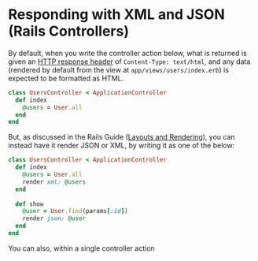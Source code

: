# Responding with XML and JSON (Rails Controllers)

By default, when you write the controller action below, what is returned is given an [HTTP response header](http://en.wikipedia.org/wiki/List_of_HTTP_header_fields#Response_fields) of `Content-Type: text/html`, and any data (rendered by default from the view at `app/views/users/index.erb`) is expected to be formatted as HTML.

```ruby
class UsersController < ApplicationController
  def index
    @users = User.all
  end
end
```

But, as discussed in the Rails Guide ([Layouts and Rendering](http://guides.rubyonrails.org/layouts_and_rendering.html#rendering-json)), you can instead have it render JSON or XML, by writing it as one of the below:

```ruby
class UsersController < ApplicationController
  def index
    @users = User.all
    render xml: @users 
  end
  
  def show
    @user = User.find(params[:id])
    render json: @user
  end
end
```

You can also, within a single controller action
